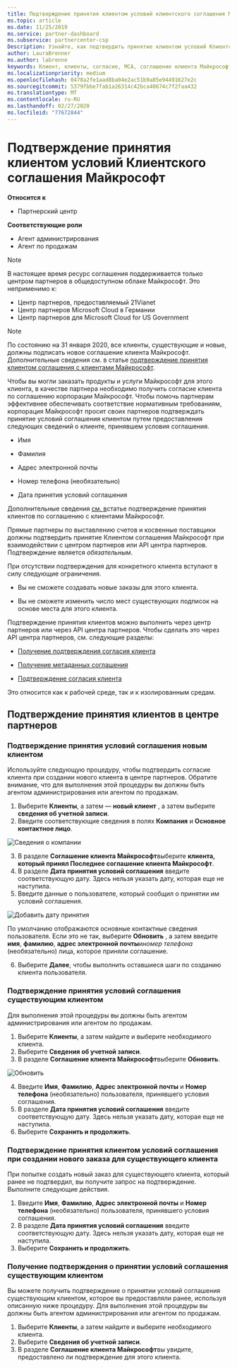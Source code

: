 ```yaml
---
title: Подтверждение принятия клиентом условий клиентского соглашения Майкрософт | Центр партнеров
ms.topic: article
ms.date: 11/25/2019
ms.service: partner-dashboard
ms.subservice: partnercenter-csp
Description: Узнайте, как подтвердить принятие клиентом условий Клиентского соглашения Майкрософт. Это может потребоваться для заказа продуктов и услуг Майкрософт для клиентов.
author: LauraBrenner
ms.author: labrenne
keywords: Клиент, клиенты, согласие, MCA, соглашение клиента Майкрософт, шаблоны клиентских соглашений
ms.localizationpriority: medium
ms.openlocfilehash: 0478a2fe1aad8ba04e2ac51b9a85e94491627e2c
ms.sourcegitcommit: 5379fbbe7fab1a26314c42bca40674c7f2faa432
ms.translationtype: MT
ms.contentlocale: ru-RU
ms.lasthandoff: 02/27/2020
ms.locfileid: "77672844"
---
```

# <a name="confirm-customer-acceptance-of-the-microsoft-customer-agreement"></a>Подтверждение принятия клиентом условий Клиентского соглашения Майкрософт

**Относится к**
-  Партнерский центр

**Соответствующие роли**

- Агент администрирования
- Агент по продажам

> [!NOTE]
> В настоящее время ресурс соглашения поддерживается только центром партнеров в общедоступном облаке Майкрософт. Это неприменимо к:
> * Центр партнеров, предоставляемый 21Vianet
> * Центр партнеров Microsoft Cloud в Германии
> * Центр партнеров для Microsoft Cloud for US Government

>[!NOTE]
>По состоянию на 31 января 2020, все клиенты, существующие и новые, должны подписать новое соглашение клиента Майкрософт. Дополнительные сведения см. в статье [подтверждение принятия клиентом соглашения с клиентами Майкрософт](confirm-customer-agreement.md).

Чтобы вы могли заказать продукты и услуги Майкрософт для этого клиента, в качестве партнера необходимо получить согласие клиента по соглашению корпорации Майкрософт. Чтобы помочь партнерам эффективнее обеспечивать соответствие нормативным требованиям, корпорация Майкрософт просит своих партнеров подтверждать принятие условий соглашения клиентом путем предоставления следующих сведений о клиенте, принявшем условия соглашения. 

-   Имя

-   Фамилия

-   Адрес электронной почты

-   Номер телефона (необязательно)

-   Дата принятия условий соглашения

Дополнительные сведения [см. в](https://docs.microsoft.com/partner-center/confirm-consent-faq)статье подтверждение принятия клиентов по соглашению с клиентами Майкрософт.

Прямые партнеры по выставлению счетов и косвенные поставщики должны подтвердить принятие Клиентом соглашения Майкрософт при взаимодействии с центром партнеров или API центра партнеров. Подтверждение является *обязательным*.

При отсутствии подтверждения для конкретного клиента вступают в силу следующие ограничения.

-   Вы не сможете создавать новые заказы для этого клиента.

-   Вы не сможете изменить число мест существующих подписок на основе места для этого клиента.

Подтверждение принятия клиентов можно выполнить через центр партнеров или через API центра партнеров. Чтобы сделать это через API центра партнеров, см. следующие разделы: 

-   [Получение подтверждения согласия клиента](https://docs.microsoft.com/partner-center/develop/get-confirmation-of-customer-consent)

-   [Получение метаданных соглашения](https://docs.microsoft.com/partner-center/develop/get-agreement-metadata)

-   [Подтверждение согласия клиента](https://docs.microsoft.com/partner-center/develop/confirm-customer-consent)


Это относится как к рабочей среде, так и к изолированным средам.

## <a name="confirming-customer-acceptance-in-partner-center"></a>Подтверждение принятия клиентов в центре партнеров

### <a name="confirm-customer-acceptance-for-a-new-customer"></a>Подтверждение принятия условий соглашения новым клиентом

Используйте следующую процедуру, чтобы подтвердить согласие клиента при создании нового клиента в центре партнеров. Обратите внимание, что для выполнения этой процедуры вы должны быть агентом администрирования или агентом по продажам.

1. Выберите **Клиенты**, а затем — **новый клиент** , а затем выберите **сведения об учетной записи**.
2. Введите соответствующие сведения в полях **Компания** и **Основное контактное лицо**.

![Сведения о компании](images/mca/mca1.png)

3. В разделе **Соглашение клиента Майкрософт**выберите **клиента, который принял Последнее соглашение клиента Майкрософт**.
4. В разделе **Дата принятия условий соглашения** введите соответствующую дату. Здесь нельзя указать дату, которая еще не наступила.
5. Введите данные о пользователе, который сообщил о принятии им условий соглашения.

![Добавить дату принятия](images/mca/MCA3.png)

По умолчанию отображаются основные контактные сведения пользователя. Если это не так, выберите **Обновить** , а затем введите **имя**, **фамилию**, **адрес электронной почты**и*номер телефона* (необязательно) лица, которое приняли соглашение.

6. Выберите **Далее**, чтобы выполнить оставшиеся шаги по созданию клиента пользователя.

### <a name="confirm-customer-acceptance-for-an-existing-customer"></a>Подтверждение принятия условий соглашения существующим клиентом

Для выполнения этой процедуры вы должны быть агентом администрирования или агентом по продажам.

1. Выберите **Клиенты**, а затем найдите и выберите необходимого клиента.
2. Выберите **Сведения об учетной записи**.
3. В разделе **Соглашение клиента Майкрософт**выберите **Обновить**.

![Обновить](images/mca/mca4.png)

4. Введите **Имя**, **Фамилию**, **Адрес электронной почты** и **Номер телефона** (необязательно) пользователя, принявшего условия соглашения.
5. В разделе **Дата принятия условий соглашения** введите соответствующую дату. Здесь нельзя указать дату, которая еще не наступила.
6. Выберите **Сохранить и продолжить**.

### <a name="confirm-customer-acceptance-while-creating-new-order-for-an-existing-customer"></a>Подтверждение принятия клиентом условий соглашения при создании нового заказа для существующего клиента

При попытке создать новый заказ для существующего клиента, который ранее не подтвердил, вы получите запрос на подтверждение. Выполните следующие действия.

1. Введите **Имя**, **Фамилию**, **Адрес электронной почты** и **Номер телефона** (необязательно) пользователя, принявшего условия соглашения.
2. В разделе **Дата принятия условий соглашения** введите соответствующую дату. Здесь нельзя указать дату, которая еще не наступила.
3. Выберите **Сохранить и продолжить**.

### <a name="retrieve-confirmation-of-customer-acceptance-for-an-existing-customer"></a>Получение подтверждения о принятии условий соглашения существующим клиентом

Вы можете получить подтверждение о принятии условий соглашения существующим клиентом, которое вы предоставляли ранее, используя описанную ниже процедуру. Для выполнения этой процедуры вы должны быть агентом администрирования или агентом по продажам.

1. Выберите **Клиенты**, а затем найдите и выберите необходимого клиента.
2. Выберите **Сведения об учетной записи**.
3. В разделе **Соглашение клиента Майкрософт**вы увидите, предоставлено ли подтверждение для этого клиента.
